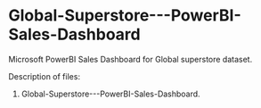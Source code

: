 # Global-Superstore---PowerBI-Sales-Dashboard

Microsoft PowerBI Sales Dashboard for Global superstore dataset.

Description of files:

1. Global-Superstore---PowerBI-Sales-Dashboard.

